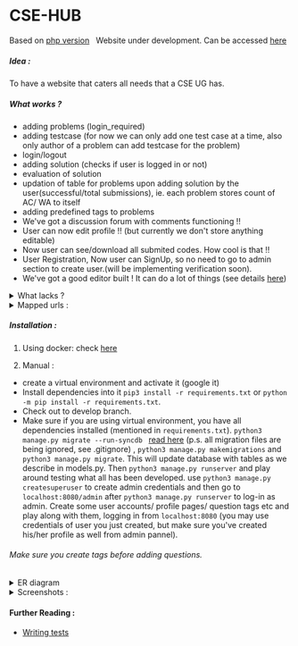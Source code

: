 # CSE-HUB

Based on [php version](https://github.com/harshraj22/contest) &nbsp; Website under development. Can be accessed [here](https://harshraj22.pythonanywhere.com/)

##### Idea :
To have a website that caters all needs that a CSE UG has.

##### What works ?

* adding problems (login_required)
* adding testcase (for now we can only add one test case at a time, also only author of a problem can add testcase for the problem)
* login/logout
* adding solution (checks if user is logged in or not)
* evaluation of solution
* updation of table for problems upon adding solution by the user(successful/total submissions), ie. each problem stores count of AC/ WA to itself
* adding predefined tags to problems
* We've got a discussion forum with comments functioning !!
* User can now edit profile !! (but currently we don't store anything editable)
* Now user can see/download all submited codes. How cool is that !!
* User Registration, Now user can SignUp, so no need to go to admin section to create user.(will be implementing verification soon).
* We've got a good editor built ! It can do a lot of things (see details [here](https://github.com/harshraj22/CSE_HUB/pull/57))

<details>
<summary> What lacks ? </summary>

* Only mode of submission is through file upload
* No work is done for creating a contest
* frontend for various pages
* Editing of: problem/ added testcase
</details>

<details>
<summary> Mapped urls :</summary>

* ```admin/```
* ```''```
* ```profile/<username>```
* ```profile/<username>/edit```
* ```problems/add```
* ```problems/display/<int:problem_id>```
* ```problems/add/testcase```
* ```problems/submit/<int:problem_id>```
* ```submit/<int:id>/```
* ```submissions/<str:username>/```
* ```submissions/<str:username>/view/<int:id>/```
* ```submissions/download/<int:id>/```
* ```problems```
* ```login```
* ```logout```
* ```forum```
* ```forum/post/<int:post_id>/```
* ```editor/```
</details>

##### Installation :
1. Using docker:
  check [here](./docs/docker.md)

2. Manual :
* create a virtual environment and activate it (google it)
* Install dependencies into it ```pip3 install -r requirements.txt``` or ```python -m pip install -r requirements.txt```.
* Check out to develop branch.
* Make sure if you are using virtual environment, you have all dependencies installed (mentioned in ```requirements.txt```). ```python3 manage.py migrate --run-syncdb ``` [read here](https://stackoverflow.com/a/37799885/10127204) (p.s. all migration files are being ignored, see .gitignore) , ```python3 manage.py makemigrations``` and ```python3 manage.py migrate```. This will update database with tables as we describe in models.py. Then ```python3 manage.py runserver``` and play around testing what all has been developed.
use ```python3 manage.py createsuperuser``` to create admin credentials and then go to ```localhost:8080/admin``` after ```python3 manage.py runserver``` to log-in as admin. Create some user accounts/ profile pages/ question tags etc and play along with them, logging in from ```localhost:8080``` (you may use credentials of user you just created, but make sure you've created his/her profile as well from admin pannel).
###### Make sure you create tags before adding questions.

<details>
  <summary> ER diagram </summary>
  <img src="https://user-images.githubusercontent.com/46635452/99381606-56988e80-28f1-11eb-9f04-16f83ba68df0.png" alt="Entity Relationship Diagram"></img>
  <img src="https://user-images.githubusercontent.com/46635452/99569482-b167de00-29f6-11eb-919b-b667ee039450.png" alt="Execution flow"> </img>
</details>


<details>
  <summary> Screenshots : </summary>
    <img src="https://user-images.githubusercontent.com/46635452/78997198-b2cd5000-7b63-11ea-9a2a-6942958f3ed8.png" alt="user profile"></img>
    <img src="https://user-images.githubusercontent.com/46635452/78997236-ca0c3d80-7b63-11ea-835d-ecfcd8d53fd5.png" alt="proble statement"></img>
    <img src="https://user-images.githubusercontent.com/46635452/78996997-6bdf5a80-7b63-11ea-972f-25a303eeaf90.png" alt="submission code"></img>
    <img src="https://user-images.githubusercontent.com/46635452/78996675-b3b1b200-7b62-11ea-8032-68bd97240ef6.png" alt="new post"></img>
    <img src="https://user-images.githubusercontent.com/46635452/78400079-ae5ce080-7613-11ea-8394-f35e26adb7b1.png" alt="code editor"></img>

</details>

#### Further Reading :
* [Writing tests](https://developer.mozilla.org/en-US/docs/Learn/Server-side/Django/Testing)

